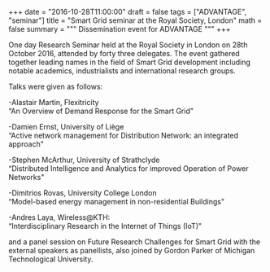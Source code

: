 +++
date = "2016-10-28T11:00:00"
draft = false
tags = ["ADVANTAGE", "seminar"]
title = "Smart Grid seminar at the Royal Society, London"
math = false
summary = """
Dissemination event for ADVANTAGE
"""
+++

One day Research Seminar held at the Royal Society in London on 28th October 2016, attended by forty three delegates. The event gathered together leading names in the field of Smart Grid development including notable academics, industrialists and international research groups.

Talks were given as follows:
 
-Alastair Martin, Flexitricity                                             
“An Overview of Demand Response for the Smart Grid”

-Damien Ernst, University of Liège                                                   
“Active network management for Distribution Network: an integrated approach"
           
-Stephen McArthur, University of Strathclyde                                              
“Distributed Intelligence and Analytics for improved Operation of Power Networks" 

-Dimitrios Rovas, University College London                                              
“Model-based energy management in non-residential Buildings"       
                                                    
-Andres Laya, Wireless@KTH:                                              
“Interdisciplinary Research in the Internet of Things (IoT)"

                                                                                                   
and a panel session on Future Research Challenges for Smart Grid with the external speakers as panellists, also joined by Gordon Parker of Michigan Technological University.